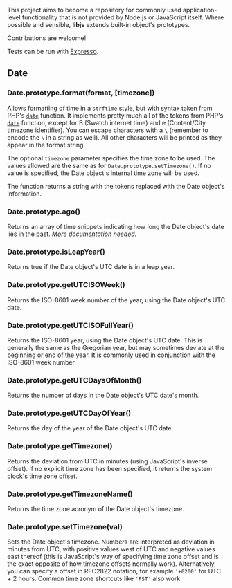 This project aims to become a repository for commonly used application-level functionality that is not provided by Node.js or JavaScript itself. Where possible and sensible, **libjs** extends built-in object's prototypes.

Contributions are welcome!

Tests can be run with [Expresso](http://github.com/visionmedia/expresso).

## Date

### Date.prototype.**format(format, [timezone])**

Allows formatting of time in a `strftime` style, but with syntax taken from PHP's [`date`](http://php.net/date) function. It implements pretty much all of the tokens from PHP's [`date`](http://php.net/date) function, except for B (Swatch internet time) and e (Content/City timezone identifier). You can escape characters with a `\` (remember to encode the `\` in a string as well). All other characters will be printed as they appear in the format string.

The optional `timezone` parameter specifies the time zone to be used. The values allowed are the same as for `Date.prototype.setTimezone()`. If no value is specified, the Date object's internal time zone will be used.

The function returns a string with the tokens replaced with the Date object's information.

### Date.prototype.**ago()**

Returns an array of time snippets indicating how long the Date object's date lies in the past. *More documentation needed.*


### Date.prototype.**isLeapYear()**

Returns true if the Date object's UTC date is in a leap year.

### Date.prototype.**getUTCISOWeek()**

Returns the ISO-8601 week number of the year, using the Date object's UTC date.

### Date.prototype.**getUTCISOFullYear()**

Returns the ISO-8601 year, using the Date object's UTC date. This is generally the same as the Gregorian year, but may sometimes deviate at the beginning or end of the year. It is commonly used in conjunction with the ISO-8601 week number.

### Date.prototype.**getUTCDaysOfMonth()**

Returns the number of days in the Date object's UTC date's month.

### Date.prototype.**getUTCDayOfYear()**

Returns the day of the year of the Date object's UTC date.

### Date.prototype.**getTimezone()**

Returns the deviation from UTC in minutes (using JavaScript's inverse offset). If no explicit time zone has been specified, it returns the system clock's time zone offset.

### Date.prototype.**getTimezoneName()**

Returns the time zone acronym of the Date object's timezone.

### Date.prototype.**setTimezone(val)**

Sets the Date object's timezone. Numbers are interpreted as deviation in minutes from UTC, with positive values west of UTC and negative values east thereof (this is JavaScript's way of specifying time zone offset and is the exact opposite of how timezone offsets normally work). Alternatively, you can specify a offset in RFC2822 notation, for example `'+0200'` for UTC + 2 hours. Common time zone shortcuts like `'PST'` also work.

